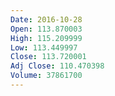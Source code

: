 ```yaml
---
Date: 2016-10-28
Open: 113.870003
High: 115.209999
Low: 113.449997
Close: 113.720001
Adj Close: 110.470398
Volume: 37861700
---
```

